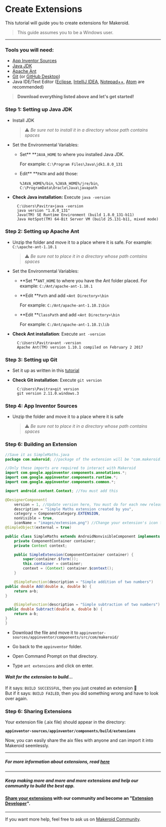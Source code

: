 # Create Extensions

This tutorial will guide you to create extensions for Makeroid.

> This guide assumes you to be a Windows user.

---

### Tools you will need:

* [App Inventor Sources ](https://github.com/mit-cml/appinventor-sources)
* [Java JDK](http://www.oracle.com/technetwork/java/javase/downloads/index.html)
* [Apache Ant](http://ant.apache.org/bindownload.cgi)
* [Git](https://git-scm.com/downloads) \(or [GitHub Desktop](https://desktop.github.com/)\)
* Java IDE/Text Editor \([Eclipse](http://www.eclipse.org/downloads/eclipse-packages/), [IntelliJ IDEA](https://www.jetbrains.com/idea/download/), [Notepad++](https://notepad-plus-plus.org), [Atom](https://atom.io/) are recommended\)

> **Download everything listed above and let's get started!**

### Step 1: Setting up Java JDK

* Install JDK

  > :warning: _Be sure not to install it in a directory whose path contains spaces_

* Set the Environmental Variables:

  * Set** **`JAVA_HOME` to where you installed Java JDK.

    For example: `C:\Program Files\Java\jdk1.8.0_131`

  * Edit** **`PATH` and add those:

    `%JAVA_HOME%/bin`, `%JAVA_HOME%/jre/bin`, `C:\ProgramData\Oracle\Java\javapath`

* **Check Java installation:** Execute `java -version`

  ```
    C:\Users\Pavitra>java -version
    java version "1.8.0_131"
    Java(TM) SE Runtime Environment (build 1.8.0_131-b11)
    Java HotSpot(TM) 64-Bit Server VM (build 25.131-b11, mixed mode)
  ```

### Step 2: Setting up Apache Ant

* Unzip the folder and move it to a place where it is safe. For example: `C:\apache-ant-1.10.1`

  > :warning: _Be sure not to place it in a directory whose path contains spaces_

* Set the Environmental Variables:

  * **Set **`ANT_HOME` to where you have the Ant folder placed. For example: `C:/Ant/apache-ant-1.10.1`

  * **Edit **`Path` and add `<Ant Directory>\bin`

    For example: `C:/Ant/apache-ant-1.10.1\bin`

  * **Edit **`ClassPath` and add `<Ant Directory>\bin`

    For example: `C:/Ant/apache-ant-1.10.1\lib`

* **Check Ant installation**: Execute `ant -version`

  ```
    C:\Users\Pavitra>ant -version
    Apache Ant(TM) version 1.10.1 compiled on February 2 2017
  ```

### Step 3: Setting up Git

* Set it up as written in this [tutorial](https://www.atlassian.com/git/tutorials/install-git#windows)

* **Check Git installation**: Execute `git version`

  ```
    C:\Users\Pavitra>git version
    git version 2.11.0.windows.3
  ```

### Step 4: App Inventor Sources

* Unzip the folder and move it to a place where it is safe

  > :warning: _Be sure not to place it in a directory whose path contains spaces_

### Step 6: Building an Extension

```java
//Save it as SimpleMaths.java
package com.makeroid; //package of the extension will be "com.makeroid.SimpleMaths"

//Only these imports are required to interact with Makeroid
import com.google.appinventor.components.annotations.*;
import com.google.appinventor.components.runtime.*;
import com.google.appinventor.components.common.*;

import android.content.Context; //You must add this

@DesignerComponent(
    version = 1, //Update version here, You must do for each new release to upgrade your extension
    description = "Simple Maths extension created by you",
    category = ComponentCategory.EXTENSION,
    nonVisible = true,
    iconName = "images/extension.png") //Change your extension's icon from here
@SimpleObject(external = true)

public class SimpleMaths extends AndroidNonvisibleComponent implements Component {
    private ComponentContainer container;
    private Context context;

    public SimpleExtension(ComponentContainer container) {
        super(container.$form());
        this.container = container;
        context = (Context) container.$context();
    }

    @SimpleFunction(description = "Simple addition of two numbers")
public double Add(double a, double b) {
    return a+b;
}

    @SimpleFunction(description = "Simple subtraction of two numbers")
public double Subtract(double a, double b) {
    return a-b;
}
}
```

* Download the file and move it to `appinventor-sources/appinventor/components/src/com/makeroid/`

* Go back to the `appinventor` folder.

* Open Command Prompt on that directory.

* Type `ant extensions` and click on enter.

#### _Wait for the extension to build..._

If it says: `BUILD SUCCESSFUL`, then you just created an extension :tada:  
But if it says: `BUILD FAILED`, then you did something wrong and have to look over again.

### Step 6: Sharing Extensions

Your extension file \(.aix file\) should appear in the directory:

**`appinventor-sources/appinventor/components/build/extensions`**

Now, you can easily share the aix files with anyone and can import it into Makeroid seemlessly.

---

##### For more information about extensions, read [here](http://ai2.appinventor.mit.edu/reference/other/extensions.html)

---

##### Keep making more and more and more extensions and help our community to build the best app.

#### [Share your extensions](https://community.makeroid.io/c/extensions) with our community and become an "[Extension Developer](https://community.makeroid.io/badges/102/extension-developer)".

---

If you want more help, feel free to ask us on [Makeroid Community](https://community.makeroid.io).

